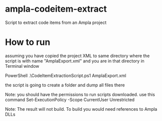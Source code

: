 # ampla-codeitem-extract
Script to extract code items from an Ampla project

# How to run
assuming you have copied the project XML to same directory where the script is with name "AmplaExport.xml" and you are in that directory in Terminal window

PowerShell .\CodeItemExtractionScript.ps1 AmplaExport.xml

the script is going to create a folder and dump all files there

Note: you should have the permissions to run scripts downloaded. use this command
 Set-ExecutionPolicy -Scope CurrentUser Unrestricted

Note: The result will not build. To build you would need references to Ampla DLLs